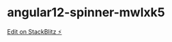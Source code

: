 # angular12-spinner-mwlxk5

[Edit on StackBlitz ⚡️](https://stackblitz.com/edit/angular12-spinner-mwlxk5)